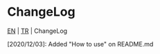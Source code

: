 # ChangeLog
[EN](../../) | [TR](README-TR.md) | ChangeLog

\[2020/12/03\]: Added "How to use" on README.md
